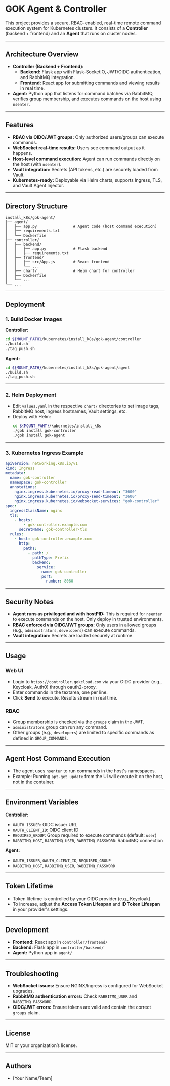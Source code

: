 # GOK Agent & Controller

This project provides a secure, RBAC-enabled, real-time remote command execution system for Kubernetes clusters. It consists of a **Controller** (backend + frontend) and an **Agent** that runs on cluster nodes.

---

## Architecture Overview

- **Controller (Backend + Frontend):**
  - **Backend:** Flask app with Flask-SocketIO, JWT/OIDC authentication, and RabbitMQ integration.
  - **Frontend:** React app for submitting commands and viewing results in real time.
- **Agent:** Python app that listens for command batches via RabbitMQ, verifies group membership, and executes commands on the host using `nsenter`.

---

## Features

- **RBAC via OIDC/JWT groups:** Only authorized users/groups can execute commands.
- **WebSocket real-time results:** Users see command output as it happens.
- **Host-level command execution:** Agent can run commands directly on the host (with `nsenter`).
- **Vault integration:** Secrets (API tokens, etc.) are securely loaded from Vault.
- **Kubernetes-ready:** Deployable via Helm charts, supports Ingress, TLS, and Vault Agent Injector.

---

## Directory Structure

```
install_k8s/gok-agent/
├── agent/
│   ├── app.py                # Agent code (host command execution)
│   ├── requirements.txt
│   └── Dockerfile
├── controller/
│   ├── backend/
│   │   ├── app.py            # Flask backend
│   │   ├── requirements.txt
│   ├── frontend/
│   │   ├── src/App.js        # React frontend
│   │   └── ...
│   ├── chart/                # Helm chart for controller
│   ├── Dockerfile
│   └── ...
└── ...
```

---

## Deployment

### 1. **Build Docker Images**

**Controller:**
```sh
cd ${MOUNT_PATH}/kubernetes/install_k8s/gok-agent/controller
./build.sh
./tag_push.sh
```

**Agent:**
```sh
cd ${MOUNT_PATH}/kubernetes/install_k8s/gok-agent/agent
./build.sh
./tag_push.sh
```

---

### 2. **Helm Deployment**

- Edit `values.yaml` in the respective `chart/` directories to set image tags, RabbitMQ host, ingress hostnames, Vault settings, etc.
- Deploy with Helm:
  ```sh
  cd ${MOUNT_PAHT}/kubernetes/install_k8s
  ./gok install gok-controller
  ./gok install gok-agent
  ```

---

### 3. **Kubernetes Ingress Example**

```yaml
apiVersion: networking.k8s.io/v1
kind: Ingress
metadata:
  name: gok-controller
  namespace: gok-controller
  annotations:
    nginx.ingress.kubernetes.io/proxy-read-timeout: "3600"
    nginx.ingress.kubernetes.io/proxy-send-timeout: "3600"
    nginx.ingress.kubernetes.io/websocket-services: "gok-controller"
spec:
  ingressClassName: nginx
  tls:
    - hosts:
        - gok-controller.example.com
      secretName: gok-controller-tls
  rules:
    - host: gok-controller.example.com
      http:
        paths:
          - path: /
            pathType: Prefix
            backend:
              service:
                name: gok-controller
                port:
                  number: 8080
```

---

## Security Notes

- **Agent runs as privileged and with hostPID:** This is required for `nsenter` to execute commands on the host. Only deploy in trusted environments.
- **RBAC enforced via OIDC/JWT groups:** Only users in allowed groups (e.g., `administrators`, `developers`) can execute commands.
- **Vault integration:** Secrets are loaded securely at runtime.

---

## Usage

### **Web UI**
- Login to `https://controller.gokcloud.com` via your OIDC provider (e.g., Keycloak, Auth0) through oauth2-proxy.
- Enter commands in the textarea, one per line.
- Click **Send** to execute. Results stream in real time.

### **RBAC**
- Group membership is checked via the `groups` claim in the JWT.
- `administrators` group can run any command.
- Other groups (e.g., `developers`) are limited to specific commands as defined in `GROUP_COMMANDS`.

---

## Agent Host Command Execution

- The agent uses `nsenter` to run commands in the host's namespaces.
- Example: Running `apt-get update` from the UI will execute it on the host, not in the container.

---

## Environment Variables

**Controller:**
- `OAUTH_ISSUER`: OIDC issuer URL
- `OAUTH_CLIENT_ID`: OIDC client ID
- `REQUIRED_GROUP`: Group required to execute commands (default: `user`)
- `RABBITMQ_HOST`, `RABBITMQ_USER`, `RABBITMQ_PASSWORD`: RabbitMQ connection

**Agent:**
- `OAUTH_ISSUER`, `OAUTH_CLIENT_ID`, `REQUIRED_GROUP`
- `RABBITMQ_HOST`, `RABBITMQ_USER`, `RABBITMQ_PASSWORD`

---

## Token Lifetime

- Token lifetime is controlled by your OIDC provider (e.g., Keycloak).
- To increase, adjust the **Access Token Lifespan** and **ID Token Lifespan** in your provider's settings.

---

## Development

- **Frontend:** React app in `controller/frontend/`
- **Backend:** Flask app in `controller/backend/`
- **Agent:** Python app in `agent/`

---

## Troubleshooting

- **WebSocket issues:** Ensure NGINX/Ingress is configured for WebSocket upgrades.
- **RabbitMQ authentication errors:** Check `RABBITMQ_USER` and `RABBITMQ_PASSWORD`.
- **OIDC/JWT errors:** Ensure tokens are valid and contain the correct `groups` claim.

---

## License

MIT or your organization’s license.

---

## Authors

- [Your Name/Team]